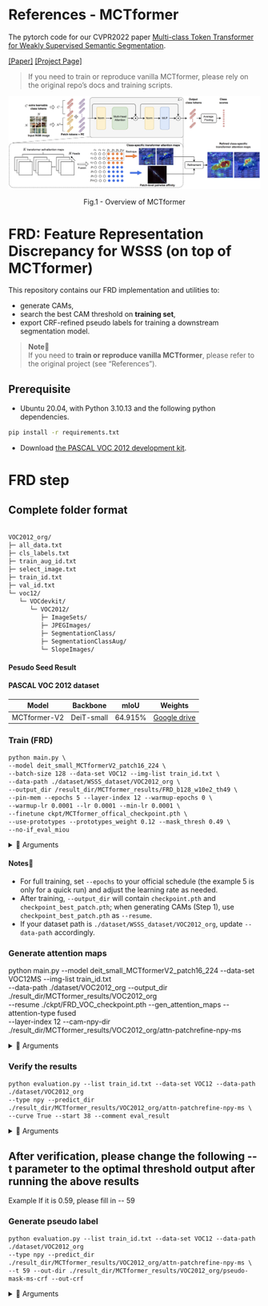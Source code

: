 
# References - MCTformer
The pytorch code for our CVPR2022 paper [Multi-class Token Transformer for Weakly Supervised Semantic Segmentation](https://arxiv.org/abs/2203.02891).

[[Paper]](https://arxiv.org/abs/2203.02891) [[Project Page]](https://xulianuwa.github.io/MCTformer-project-page/)
> If you need to train or reproduce vanilla MCTformer, please rely on the original repo’s docs and training scripts.

<p align="center">
  <img src="MCTformer-V1.png" width="720" title="Overview of MCTformer-V1" >
</p>
<p align = "center">
Fig.1 - Overview of MCTformer
</p>


# FRD: Feature Representation Discrepancy for WSSS (on top of MCTformer)

This repository contains our FRD implementation and utilities to:
- generate CAMs,
- search the best CAM threshold on **training set**,
- export CRF-refined pseudo labels for training a downstream segmentation model.

> **Note🔎**    
> If you need to **train or reproduce vanilla MCTformer**, please refer to the original project (see “References”).

## Prerequisite
- Ubuntu 20.04, with Python 3.10.13 and the following python dependencies.
```bash
pip install -r requirements.txt
```
- Download [the PASCAL VOC 2012 development kit](http://host.robots.ox.ac.uk/pascal/VOC/voc2012).



# FRD step

## Complete folder format

```text

VOC2012_org/
├─ all_data.txt
├─ cls_labels.txt
├─ train_aug_id.txt
├─ select_image.txt
├─ train_id.txt
├─ val_id.txt
└─ voc12/
   └─ VOCdevkit/
      └─ VOC2012/
         ├─ ImageSets/
         ├─ JPEGImages/
         ├─ SegmentationClass/
         ├─ SegmentationClassAug/
         └─ SlopeImages/
```
#### Pesudo Seed Result
#### PASCAL VOC 2012 dataset
<table>
  <thead>
    <tr>
      <th style="text-align:center;">Model</th>
      <th style="text-align:center;">Backbone</th>
      <th style="text-align:center;">mIoU</th>
      <th style="text-align:center;">Weights</th>
    </tr>
  </thead>
  <tbody>
    <tr>
      <td style="text-align:center;">MCTformer-V2</td>
      <td style="text-align:center;">DeiT-small</td>
      <td style="text-align:center;">64.915%</td>
      <td style="text-align:center;"><a href="https://drive.google.com/file/d/1loK45CexEmkilebWFlDUp3zACH0-F6vr/view?usp=sharing">Google drive</a></td>
    </tr>
  </tbody>
</table>

### Train (FRD)
```text
python main.py \
--model deit_small_MCTformerV2_patch16_224 \
--batch-size 128 --data-set VOC12 --img-list train_id.txt \
--data-path ./dataset/WSSS_dataset/VOC2012_org \
--output_dir /result_dir/MCTformer_results/FRD_b128_w10e2_th49 \
--pin-mem --epochs 5 --layer-index 12 --warmup-epochs 0 \
--warmup-lr 0.0001 --lr 0.0001 --min-lr 0.0001 \
--finetune ckpt/MCTformer_offical_checkpoint.pth \
--use-prototypes --prototypes_weight 0.12 --mask_thresh 0.49 \
--no-if_eval_miou
```

<details>
<summary>🔧 Arguments</summary>

- `--data-path  VOC dataset root (contains voc12/VOCdevkit/VOC2012/…)  
- `--img-list   Training image ID list (e.g., train_id.txt / train_aug_id.txt)  
- `--output_dir  Where logs/checkpoints are saved  
- `--finetune    Init weights (official MCTformer checkpoint)  
- `--use-prototypes  Enable FRD (prototype loss)  
- `--prototypes_weight  Weight of FRD loss (e.g., 0.12)  
- `--mask_thresh   CAM foreground threshold used by FRD (e.g., 0.49)  
- `--no-if_eval_miou  Disable on-the-fly mIoU eval during training (faster)  
- `--batch-size / --epochs / --lr / --warmup-* / --min-lr  Usual training knobs  
- `--layer-index   Attention layer used internally for CAM cues (keep 12)  
</details>

#### Notes🔎

- For full training, set `--epochs` to your official schedule (the example 5 is only for a quick run) and adjust the learning rate as needed.
- After training, `--output_dir` will contain `checkpoint.pth` and `checkpoint_best_patch.pth`; when generating CAMs (Step 1), use `checkpoint_best_patch.pth` as `--resume`.
- If your dataset path is `./dataset/WSSS_dataset/VOC2012_org`, update `--data-path` accordingly.


### Generate attention maps

python main.py --model deit_small_MCTformerV2_patch16_224 
--data-set VOC12MS --img-list train_id.txt \
--data-path ./dataset/VOC2012_org --output_dir ./result_dir/MCTformer_results/VOC2012_org \
--resume ./ckpt/FRD_VOC_checkpoint.pth --gen_attention_maps --attention-type fused \
--layer-index 12 --cam-npy-dir ./result_dir/MCTformer_results/VOC2012_org/attn-patchrefine-npy-ms

<details>
<summary>🔧 Arguments</summary>

- `--data-path The dataset path  
- `--img-list Here train_id.txt is used to generate attention maps  
- `--output_dir  Output path  
- `--resume   load the trained checkpoint  
- `--cam-npy-dir Generated attention maps path  
- `--gen_attention_maps  Enable CAM generation mode (no training; use --resume; outputs to --cam-npy-dir)  
- `--attention-type  CAM type. 'fused' = class-token + patch affinity (default)  
- `--layer-index   Transformer block index for CAM (e.g., 12 = last layer; default 12)  

</details>

### Verify the results
```text
python evaluation.py --list train_id.txt --data-set VOC12 --data-path ./dataset/VOC2012_org 
--type npy --predict_dir ./result_dir/MCTformer_results/VOC2012_org/attn-patchrefine-npy-ms \
--curve True --start 38 --comment eval_result
```
<details>
<summary>🔧 Arguments</summary>

- `--data-path The dataset path  
- `--predict_dir Please use the same path as the --cam-npy-dir in the previous command.  
- `--start    Threshold start  
- `--curve    Sweep thresholds and report the best mIoU（True/False）  
- `--comment   A tag written to eval record/log（e.g.eval_result）  
</details>

## After verification, please change the following --t parameter to the optimal threshold output after running the above results
Example If it is 0.59, please fill in -- 59

### Generate pseudo label 
```text
python evaluation.py --list train_id.txt --data-set VOC12 --data-path ./dataset/VOC2012_org 
--type npy --predict_dir ./result_dir/MCTformer_results/VOC2012_org/attn-patchrefine-npy-ms \
--t 59 --out-dir ./result_dir/MCTformer_results/VOC2012_org/pseudo-mask-ms-crf --out-crf 
```
<details>
<summary>🔧 Arguments</summary>

- `--predict_dir Please use the same path as the --predict_dir in the previous command.  
- `--out-dir For the pseudo label path, please put it in the same folder, for example, put it in ./result_dir/MCTformer_results/FRD_20220311_6m/. In this folder, the pseudo-mask-ms-crf is here
</details>